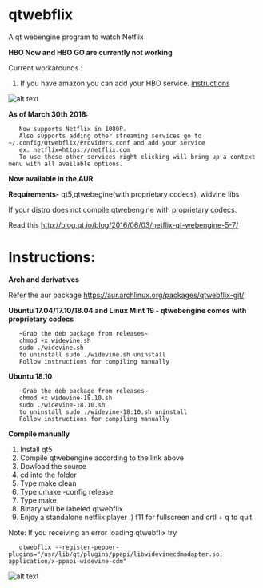 # qtwebflix
A qt webengine program to watch Netflix

<b> HBO Now and HBO GO are currently not working </b>

 Current workarounds :
 
 1. If you have amazon you can add your HBO service.
[instructions](https://help.hbogo.com/hc/en-us/articles/204872107-Watching-HBO-on-Amazon-Prime-Video-Channels)

![alt text](https://i.imgur.com/8f7lsED.png)

<b>As of March 30th 2018:</b>

       Now supports Netflix in 1080P.
       Also supports adding other streaming services go to ~/.config/Qtwebflix/Providers.conf and add your service
       ex. netflix=https://netflix.com
       To use these other services right clicking will bring up a context menu with all available options.

<b>Now available in the AUR</b>


<b>Requirements-</b> qt5,qtwebegine(with proprietary codecs), widvine libs


If your distro does not compile qtwebengine with proprietary codecs.

Read this <html>http://blog.qt.io/blog/2016/06/03/netflix-qt-webengine-5-7/</html>

<h1>Instructions:</h1>


<b>Arch and derivatives</b>

   Refer the aur package <html>https://aur.archlinux.org/packages/qtwebflix-git/</html>
      
       
 <b>Ubuntu 17.04/17.10/18.04 and Linux Mint 19 - qtwebengine comes with proprietary codecs</b>

       ~Grab the deb package from releases~
       chmod +x widevine.sh
       sudo ./widevine.sh
       to uninstall sudo ./widevine.sh uninstall
       Follow instructions for compiling manually
       
<b> Ubuntu 18.10</b>
 
       ~Grab the deb package from releases~
       chmod +x widevine-18.10.sh
       sudo ./widevine-18.10.sh
       to uninstall sudo ./widevine-18.10.sh uninstall      
       Follow instructions for compiling manually
       
<b>Compile manually</b>
  1. Install qt5
  2. Compile qtwebengine according to the link above
  3. Dowload the source
  4. cd into the folder
  5. Type make clean
  6. Type qmake -config release
  7. Type make
  8. Binary will be labeled qtwebflix
  9. Enjoy a standalone netflix player :) f11 for fullscreen and crtl + q to quit
  
Note:
If you receiving an error loading qtwebflix try


       qtwebflix --register-pepper-plugins="/usr/lib/qt/plugins/ppapi/libwidevinecdmadapter.so; application/x-ppapi-widevine-cdm"
    
    
![alt text](https://i.imgur.com/6pkLVsr.png)    

